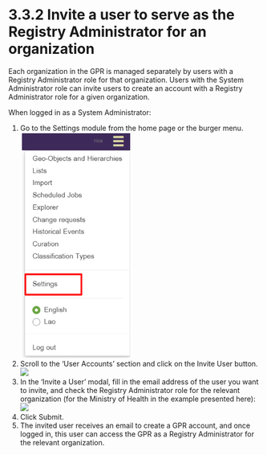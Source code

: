 # 3.3.2 Invite a user to serve as the Registry Administrator for an organization

Each organization in the GPR is managed separately by users with a Registry Administrator role for that organization. Users with the System Administrator role can invite users to create an account with a Registry Administrator role for a given organization.

When logged in as a System Administrator:

1. Go to the Settings module from the home page or the burger menu.\
   ![](<../../../../.gitbook/assets/image (69).png>)
2. Scroll to the ‘User Accounts’ section and click on the Invite User button.\
   ![](https://lh3.googleusercontent.com/OToQYRiIiVxjP7lwznkLkTG5X3ZJqUWJpBaZqRUzsrRxac6-mS7ZqkDYiRz9hHc399whn7EIYYk5WoZqgFq\_2vXDg7os\_nhsC7N8vXQiKVNNofmvRReA7mwiSMJjkk-hFZHPRvUJsYvca8upQ42DxDx-6i76NyO6MfrxyIY--03\_s\_49Gt-BQ\_xHEg)
3. In the ‘Invite a User’ modal, fill in the email address of the user you want to invite, and check the Registry Administrator role for the relevant organization (for the Ministry of Health in the example presented here):\
   ![](https://lh6.googleusercontent.com/SXkLWaqCUbwWJB7vY5e65gmrA5iMBQ6VcOeeq2urROY5LO4QXom-tFYYgj0dkoCO2Aoa0g2d-yOyHgAXYYLeZsXM6VCyZi1UW06SS2DZpLRNIGGpsdPfiOOQ89BFBeHoL4qn8-9KdUazxuvlfmQ2ie\_0OumbiDAyovrnhOTZYoBp0GUEf8Dz2oKsTg)
4. Click Submit.
5. The invited user receives an email to create a GPR account, and once logged in, this user can access the GPR as a Registry Administrator for the relevant organization.
